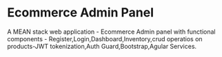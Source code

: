 # Ecommerce Admin Panel
 A MEAN stack web application - Ecommerce Admin panel with functional components - Register,Login,Dashboard,Inventory,crud operatios on products-JWT tokenization,Auth Guard,Bootstrap,Agular Services.
